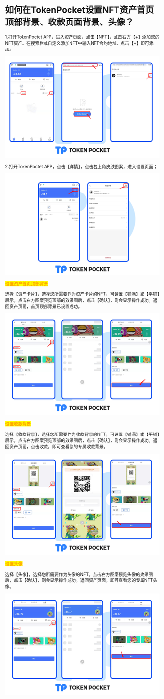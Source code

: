 # 如何在TokenPocket设置NFT资产首页顶部背景、收款页面背景、头像？

1.打开TokenPoctet APP，进入资产页面，点击【NFT】，点击右方【+】添加您的NFT资产。在搜索栏或自定义添加NFT中输入NFT合约地址，点击【+】即可添加。

![](<../.gitbook/assets/nft7 zh.png>)

2.打开TokenPoctet APP，点击【详情】，点击右上角皮肤图案，进入设置页面；

![](<../.gitbook/assets/nft1 zh.png>)

<mark style="color:orange;">**设置资产首页顶部背景**</mark>

选择【资产卡片】，选择您所需要作为资产卡片的NFT，可设置【铺满】或【平铺】展示，点击右方图案预览顶部的效果图后，点击【确认】，则会显示操作成功。返回资产页面，首页顶部背景已设置成功。

![](<../.gitbook/assets/nft2 zh.png>)

<mark style="color:orange;">**设置收款背景**</mark>

选择【收款背景】，选择您所需要作为收款背景的NFT，可设置【铺满】或【平铺】展示，点击右方图案预览顶部的效果图后，点击【确认】，则会显示操作成功。返回资产页面，点击收款，即可查看您的专属收款背景。

![](<../.gitbook/assets/nft3 zh.png>)

<mark style="color:orange;">**设置头像**</mark>

选择【头像】，选择您所需要作为头像的NFT，点击右方图案预览头像的效果图后，点击【确认】，则会显示操作成功。返回资产页面，即可查看您的专属NFT头像。

![](<../.gitbook/assets/nft4 zh.png>)
